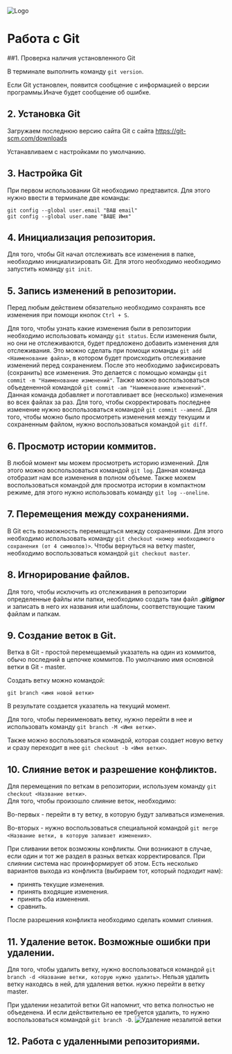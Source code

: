 ![Logo](Git-Logo-1788C.png)
# Работа с Git

##1. Проверка наличия установленного Git

В терминале выполнить команду `git version`.

Если Git установлен, появится сообщение с информацией о версии программы.Иначе будет сообщение об ошибке. 

## 2. Установка Git
Загружаем последнюю версию сайта Git с сайта https://git-scm.com/downloads

Устанавливаем с настройками по умолчанию.

## 3. Настройка Git
При первом использовании Git необходимо предтавится. Для этого нужно ввести в терминале две команды:
```
git config --global user.email "ВАШ email"
git config --global user.name "ВАШЕ Имя"
```
## 4. Инициализация репозитория.
Для того, чтобы Git начал отслеживать все изменения в папке, необходимо инициализировать Git. Для этого необходимо необходимо запустить команду `git init`.

## 5. Запись изменений в репозитории.
Перед любым действием обязательно необходимо сохранять все изменения при помощи кнопок  `Ctrl + S`.

Для того, чтобы узнать какие изменения были в репозитории необходимо использовать команду `git status`. Если изменения были, но они не отслеживаются, будет предложено добавить изменения для отслеживания. Это можно сделать при помощи команды `git add <Наименование файла>`, в котором будет происходить отслеживание изменений перед сохранением. 
После это необходимо зафиксировать (сохранить) все изменения. Это делается с помощью команды `git commit -m "Наименование изменений"`.
Также можно воспользоваться объедененной командой `git commit -am "Наименование изменений"`. Данная команда добавляет и поготавливает все (несколько) изменения во всех файлах за раз. 
Для того, чтобы скорректировать последнее изменение нужно воспользоваться командой `git commit --amend`.
Для того, чтобы можно было просмотреть изменения между текущим и сохраненным файлом, нужно воспользоваться командой `git diff`.

## 6. Просмотр истории коммитов.
В любой момент мы можем просмотреть историю изменений. Для этого можно воспользоваться командой `git log`. Данная команда отобразит нам все изменения в полном объеме. 
Также можем воспользоваться командой для просмотра истории в компактном режиме, для этого нужно использовать команду `git log --oneline`. 

## 7. Перемещения между сохранениями.
В Git  есть возможность перемещаться между сохранениями. Для этого необходимо использовать команду `git checkout <номер необходимого сохранения (от 4 символов)>`.
Чтобы вернуться на ветку master, необходимо воспользоваться  командой `git checkout master`.


## 8. Игнорирование файлов.

Для того, чтобы исключить из отслеживания в репозитории определенные файлы или папки, необходимо создать там файл  ***.gitignor*** и записать в него их названия или шаблоны, соответствующие таким файлам и папкам.

## 9. Создание веток в Git.

Ветка в Git - простой перемещаемый указатель на один из коммитов, обычо последний в цепочке коммитов.
По умолчанию имя основной ветки в Git - master.

Создать ветку можно командой: 
``` 
git branch <имя новой ветки>
```
В результате создается указатель на текущий момент.

Для того, чтобы переименовать ветку, нужно перейти в нее и использовать команду `git branch -M <Имя ветки>`.

Также можно воспользоваться командой, которая создает новую ветку и сразу переходит в нее `git checkout -b <Имя ветки>`.

## 10. Слияние веток и  разрешение конфликтов.

Для перемещения по веткам в репозитории, используем команду `git checkout <Название ветки>`.  
Для того, чтобы произошло слияние веток, необходимо:

Во-первых - перейти в ту ветку, в которую будут заливаться изменения. 

Во-вторых - нужно воспользоваться специальной командой `git merge <Название ветки, в которую заливает изменения>`.


При сливании веток возможны конфликты. Они возникают в случае, если  один и тот же раздел в разных ветках корректировался. При слиянии система нас проинформирует об этом. Есть несколько вариантов выхода из конфликта (выбираем тот, который подходит нам): 

- принять текущие изменения.
- принять входящие изменения.
- принять оба изменения.
- сравнить.

После разрешения конфликта необходимо сделать коммит слияния.


## 11. Удаление веток. Возможные ошибки при удалении.

Для того, чтобы удалить ветку, нужно воспользоваться командой `git branch -d <Название ветки, которую нужно удалить>`. Нельзя удалить ветку находясь в ней, для удаления ветки. нужно перейти в ветку master.

При удалении незалитой ветки Git напомнит, что ветка полностью не объеденена. И если действительно ее требуется удалить, то нужно воспользоваться командой `git branch -D`.
![Удаление незалитой ветки](D.jpg)

## 12. Работа с удаленными репозиториями.

